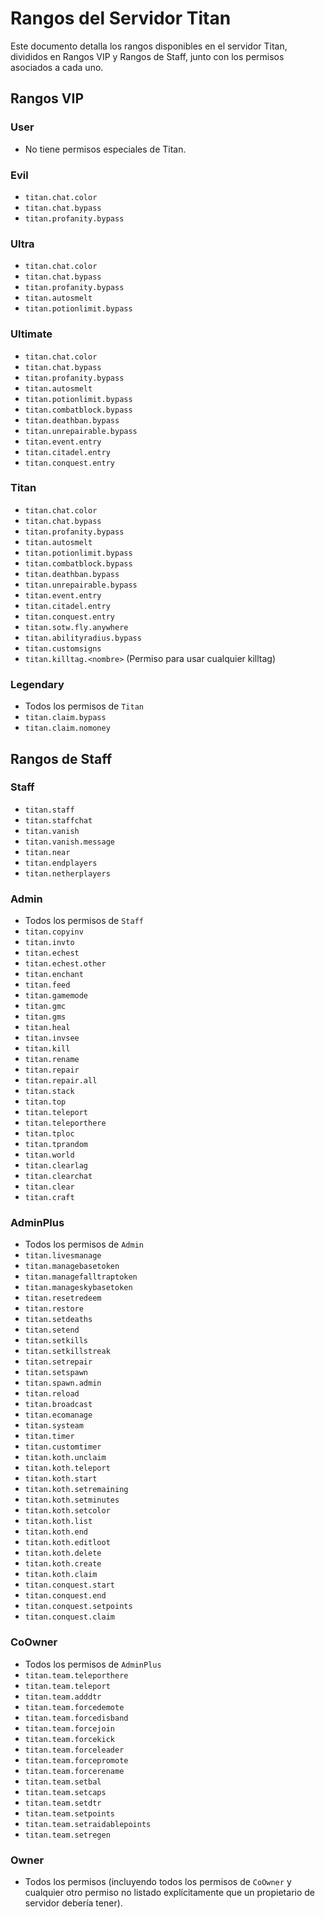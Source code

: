 # Rangos del Servidor Titan

Este documento detalla los rangos disponibles en el servidor Titan, divididos en Rangos VIP y Rangos de Staff, junto con los permisos asociados a cada uno.

## Rangos VIP

### User
*   No tiene permisos especiales de Titan.

### Evil
*   `titan.chat.color`
*   `titan.chat.bypass`
*   `titan.profanity.bypass`

### Ultra
*   `titan.chat.color`
*   `titan.chat.bypass`
*   `titan.profanity.bypass`
*   `titan.autosmelt`
*   `titan.potionlimit.bypass`

### Ultimate
*   `titan.chat.color`
*   `titan.chat.bypass`
*   `titan.profanity.bypass`
*   `titan.autosmelt`
*   `titan.potionlimit.bypass`
*   `titan.combatblock.bypass`
*   `titan.deathban.bypass`
*   `titan.unrepairable.bypass`
*   `titan.event.entry`
*   `titan.citadel.entry`
*   `titan.conquest.entry`

### Titan
*   `titan.chat.color`
*   `titan.chat.bypass`
*   `titan.profanity.bypass`
*   `titan.autosmelt`
*   `titan.potionlimit.bypass`
*   `titan.combatblock.bypass`
*   `titan.deathban.bypass`
*   `titan.unrepairable.bypass`
*   `titan.event.entry`
*   `titan.citadel.entry`
*   `titan.conquest.entry`
*   `titan.sotw.fly.anywhere`
*   `titan.abilityradius.bypass`
*   `titan.customsigns`
*   `titan.killtag.<nombre>` (Permiso para usar cualquier killtag)

### Legendary
*   Todos los permisos de `Titan`
*   `titan.claim.bypass`
*   `titan.claim.nomoney`

## Rangos de Staff

### Staff
*   `titan.staff`
*   `titan.staffchat`
*   `titan.vanish`
*   `titan.vanish.message`
*   `titan.near`
*   `titan.endplayers`
*   `titan.netherplayers`

### Admin
*   Todos los permisos de `Staff`
*   `titan.copyinv`
*   `titan.invto`
*   `titan.echest`
*   `titan.echest.other`
*   `titan.enchant`
*   `titan.feed`
*   `titan.gamemode`
*   `titan.gmc`
*   `titan.gms`
*   `titan.heal`
*   `titan.invsee`
*   `titan.kill`
*   `titan.rename`
*   `titan.repair`
*   `titan.repair.all`
*   `titan.stack`
*   `titan.top`
*   `titan.teleport`
*   `titan.teleporthere`
*   `titan.tploc`
*   `titan.tprandom`
*   `titan.world`
*   `titan.clearlag`
*   `titan.clearchat`
*   `titan.clear`
*   `titan.craft`

### AdminPlus
*   Todos los permisos de `Admin`
*   `titan.livesmanage`
*   `titan.managebasetoken`
*   `titan.managefalltraptoken`
*   `titan.manageskybasetoken`
*   `titan.resetredeem`
*   `titan.restore`
*   `titan.setdeaths`
*   `titan.setend`
*   `titan.setkills`
*   `titan.setkillstreak`
*   `titan.setrepair`
*   `titan.setspawn`
*   `titan.spawn.admin`
*   `titan.reload`
*   `titan.broadcast`
*   `titan.ecomanage`
*   `titan.systeam`
*   `titan.timer`
*   `titan.customtimer`
*   `titan.koth.unclaim`
*   `titan.koth.teleport`
*   `titan.koth.start`
*   `titan.koth.setremaining`
*   `titan.koth.setminutes`
*   `titan.koth.setcolor`
*   `titan.koth.list`
*   `titan.koth.end`
*   `titan.koth.editloot`
*   `titan.koth.delete`
*   `titan.koth.create`
*   `titan.koth.claim`
*   `titan.conquest.start`
*   `titan.conquest.end`
*   `titan.conquest.setpoints`
*   `titan.conquest.claim`

### CoOwner
*   Todos los permisos de `AdminPlus`
*   `titan.team.teleporthere`
*   `titan.team.teleport`
*   `titan.team.adddtr`
*   `titan.team.forcedemote`
*   `titan.team.forcedisband`
*   `titan.team.forcejoin`
*   `titan.team.forcekick`
*   `titan.team.forceleader`
*   `titan.team.forcepromote`
*   `titan.team.forcerename`
*   `titan.team.setbal`
*   `titan.team.setcaps`
*   `titan.team.setdtr`
*   `titan.team.setpoints`
*   `titan.team.setraidablepoints`
*   `titan.team.setregen`

### Owner
*   Todos los permisos (incluyendo todos los permisos de `CoOwner` y cualquier otro permiso no listado explícitamente que un propietario de servidor debería tener).
